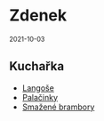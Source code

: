 # Zdenek

<sup>2021-10-03</sup>

## Kuchařka

* [Langoše](langose.md)
* [Palačinky](palacinky.md)
* [Smažené brambory](smazene_brambory.md)

